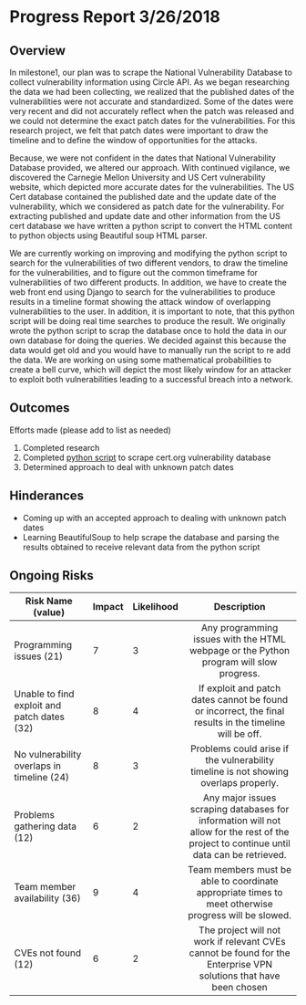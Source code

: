 # Progress Report 3/26/2018
## Overview

In milestone1, our plan was to scrape the National Vulnerability Database to collect vulnerability information using Circle API.  As we began researching the data we had been collecting, we realized that the published dates of the vulnerabilities were not accurate and standardized.  Some of the dates were very recent and did not accurately reflect when the patch was released and we could not determine the exact patch dates for the vulnerabilities. For this research project, we felt that patch dates were important to draw the timeline and to define the window of opportunities for the attacks. 

Because, we were not confident in the dates that National Vulnerability Database provided, we altered our approach.  With continued vigilance, we discovered the Carnegie Mellon University and US Cert vulnerability website, which depicted more accurate dates for the vulnerabilities.  The US Cert database contained the published date and the update date of the vulnerability, which we considered as patch date for the vulnerability. For extracting published and update date and other information from the US cert database we have written a python script to convert the HTML content to python objects using Beautiful soup HTML parser. 

We are currently working on improving and modifying the python script to search for the vulnerabilities of two different vendors, to draw the timeline for the vulnerabilities, and to figure out the common timeframe for vulnerabilities of two different products. In addition, we have to create the web front end using Django to search for the vulnerabilities to produce results in a timeline format showing the attack window of overlapping vulnerabilities to the user. In addition, it is important to note, that this python script will be doing real time searches to produce the result.  We originally wrote the python script to scrap the database once to hold the data in our own database for doing the queries.  We decided against this because the data would get old and you would have to manually run the script to re add the data.  We are working on using some mathematical probabilities to create a bell curve, which will depict the most likely window for an attacker to exploit both vulnerabilities leading to a successful breach into a network.


## Outcomes

  Efforts made (please add to list as needed)
  
  1. Completed research
  2. Completed [python script](https://github.com/MLHale/insure-layered-solutions/blob/master/python/layeredSolutionsClasses.py) to scrape cert.org vulnerability database
  3. Determined approach to deal with unknown patch dates

## Hinderances

* Coming up with an accepted approach to dealing with unknown patch dates
* Learning BeautifulSoup to help scrape the database and parsing the results obtained to receive relevant data from the python script

## Ongoing Risks

| Risk Name (value) | Impact | Likelihood | Description |
|-------------------------------------------------------|--------|------------|:---------------------------------------------------------------------------------------------------------------------------------------:|
| Programming issues (21) | 7 | 3 | Any programming issues with the HTML webpage or the Python program will slow progress. |
|    Unable to find exploit and patch dates (32)        | 8| 4 | If exploit and patch dates cannot be found or incorrect, the final results in the timeline will be off. |
| No vulnerability overlaps in timeline (24) | 8 | 3 | Problems could arise if the vulnerability timeline is not showing overlaps properly.    |
| Problems gathering data (12) | 6 | 2 | Any major issues scraping databases for information will not allow for the rest of the project to continue until data can be retrieved. |
| Team member availability (36) | 9 | 4 | Team members must be able to coordinate appropriate times to meet otherwise progress will be slowed. |
| CVEs not found (12) | 6 | 2 | The project will not work if relevant CVEs cannot be found for the Enterprise VPN solutions that have been chosen |
